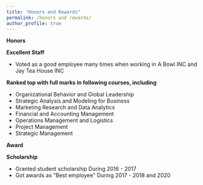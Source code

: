 ```yaml
---
title: "Honors and Rewards"
permalink: /honors and rewards/
author_profile: true
---
```


**Honors**

**Excellent Staff** <br>
   * Voted as a good employee many times when working in A Bowl INC and Jay Tea House INC <br>

**Ranked top with full marks in following courses, including** <br>
   * Organizational Behavior and Global Leadership <br>
   * Strategic Analysis and Modeling for Business <br>
   * Marketing Research and Data Analytics <br>
   * Financial and Accounting Management <br>
   * Operations Management and Logistics <br>
   * Project Management <br>
   * Strategic Management <br>

**Award**

**Scholarship** <br>
  * Granted student scholarship During 2016 - 2017
  * Got awards as "Best employee" During 2017 - 2018 and 2020 
